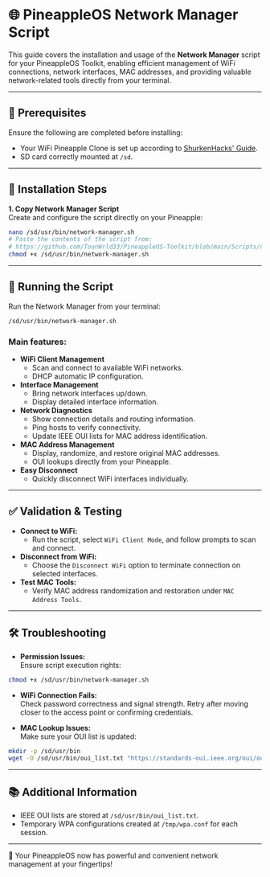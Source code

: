 # 🌐 PineappleOS Network Manager Script

This guide covers the installation and usage of the **Network Manager** script for your PineappleOS Toolkit, enabling efficient management of WiFi connections, network interfaces, MAC addresses, and providing valuable network-related tools directly from your terminal.

---

## 📌 Prerequisites
Ensure the following are completed before installing:
- Your WiFi Pineapple Clone is set up according to [ShurkenHacks' Guide](https://github.com/SHUR1K-N/WiFi-Mangoapple-Resources).
- SD card correctly mounted at `/sd`.

---

## 🔧 Installation Steps

**1. Copy Network Manager Script**  
Create and configure the script directly on your Pineapple:
```bash
nano /sd/usr/bin/network-manager.sh
# Paste the contents of the script from:
# https://github.com/ToonWrld33/PineappleOS-Toolkit/blob/main/Scripts/network-manager.sh
chmod +x /sd/usr/bin/network-manager.sh
```

---

## 🚀 Running the Script

Run the Network Manager from your terminal:
```bash
/sd/usr/bin/network-manager.sh
```

### Main features:
- **WiFi Client Management**
  - Scan and connect to available WiFi networks.
  - DHCP automatic IP configuration.
- **Interface Management**
  - Bring network interfaces up/down.
  - Display detailed interface information.
- **Network Diagnostics**
  - Show connection details and routing information.
  - Ping hosts to verify connectivity.
  - Update IEEE OUI lists for MAC address identification.
- **MAC Address Management**
  - Display, randomize, and restore original MAC addresses.
  - OUI lookups directly from your Pineapple.
- **Easy Disconnect**
  - Quickly disconnect WiFi interfaces individually.

---

## ✅ Validation & Testing

- **Connect to WiFi:**
  - Run the script, select `WiFi Client Mode`, and follow prompts to scan and connect.
- **Disconnect from WiFi:**
  - Choose the `Disconnect WiFi` option to terminate connection on selected interfaces.
- **Test MAC Tools:**
  - Verify MAC address randomization and restoration under `MAC Address Tools`.

---

## 🛠 Troubleshooting

- **Permission Issues:**  
Ensure script execution rights:
```bash
chmod +x /sd/usr/bin/network-manager.sh
```

- **WiFi Connection Fails:**  
Check password correctness and signal strength. Retry after moving closer to the access point or confirming credentials.

- **MAC Lookup Issues:**  
Make sure your OUI list is updated:
```bash
mkdir -p /sd/usr/bin
wget -O /sd/usr/bin/oui_list.txt "https://standards-oui.ieee.org/oui/oui.txt"
```

---

## 📚 Additional Information
- IEEE OUI lists are stored at `/sd/usr/bin/oui_list.txt`.
- Temporary WPA configurations created at `/tmp/wpa.conf` for each session.

---

🎯 Your PineappleOS now has powerful and convenient network management at your fingertips!
